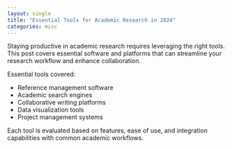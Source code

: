 ```yaml
---
layout: single
title: "Essential Tools for Academic Research in 2024"
categories: misc
---
```


Staying productive in academic research requires leveraging the right tools. This post covers essential software and platforms that can streamline your research workflow and enhance collaboration.

Essential tools covered:
- Reference management software
- Academic search engines
- Collaborative writing platforms
- Data visualization tools
- Project management systems

Each tool is evaluated based on features, ease of use, and integration capabilities with common academic workflows. 